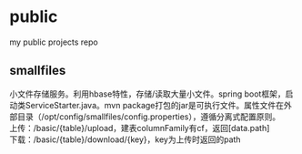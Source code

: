 # public
my public projects repo
## smallfiles
小文件存储服务。利用hbase特性，存储/读取大量小文件。spring boot框架，启动类ServiceStarter.java。mvn package打包的jar是可执行文件。属性文件在外部目录（/opt/config/smallfiles/config.properties），遵循分离式配置原则。  
上传：/basic/{table}/upload，建表columnFamily有cf，返回[data.path]  
下载：/basic/{table}/download/{key}，key为上传时返回的path
